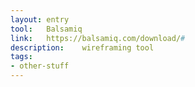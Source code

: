 ```yaml
---
layout: entry
tool:	Balsamiq
link:	https://balsamiq.com/download/#
description:	wireframing tool
tags:
- other-stuff	
---
```

